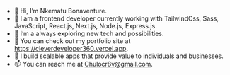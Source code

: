 - 👋 Hi, I’m Nkematu Bonaventure.
- 🛄 I am a frontend developer currently working with TailwindCss, Sass, JavaScript, React.js, Next.js, Node.js, Express.js. 
- 👀 I’m a always exploring new tech and possibilities.
- 🌱 You can check out my portfolio site at https://cleverdeveloper360.vercel.app.
- 💞️ I build scalable apps that provide value to individuals and businesses.
- 📫 You can reach me at Chulocr8v@gmail.com.
<!---
ChuloCr8v/ChuloCr8v is a ✨ special ✨ repository because its `README.md` (this file) appears on your GitHub profile.
You can click the Preview link to take a look at your changes.
--->
